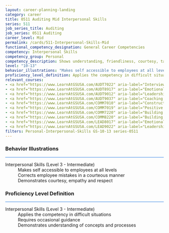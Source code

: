 ```yaml
---
layout: career-planning-landing
category: career
title: 0511 Auditing Mid Interpersonal Skills
series: 511
job_series_title: Auditing
job_series: 0511 Auditing
career_level: Mid
permalink: /cards/511-Interpersonal-Skills-Mid
functional_competency_designation: General Career Competencies
competency: Interpersonal Skills
competency_group: Personal
competency_description: Shows understanding, friendliness, courtesy, tact, empathy, concern, and politeness to others; develops and maintains effective relationships with others; may include effectively dealing with individuals who are difficult, hostile, or distressed; relates well to people from varied backgrounds and different situations; is sensitive to cultural diversity, race, gender, disabilities, and other individual differences
level: "10-13"
behavior_illustrations: "Makes self accessible to employees at all levels ? Corrects employee mistakes in a courteous manner ? Demonstrates courtesy, empathy and respect"
proficiency_level_definition: Applies the competency in difficult situations ? Requires occasional guidance ? Demonstrates understanding of concepts and processes
relevant_courses: 
- <a href="https://www.LearnAtGSUSA.com/AUDT7022" aria-label="Interviewing Techniques for Auditors (AUDT7012), GSU - https://www.LearnAtGSUSA.com/AUDT7022">Interviewing Techniques for Auditors (AUDT7012), GSU</a>
- <a href="https://www.LearnAtGSUSA.com/AUDT8917" aria-label="Emotionally Intelligent Auditor&#58; The Power of Influence and Situational Awareness (AUDT8911), GSU - https://www.LearnAtGSUSA.com/AUDT8917">Emotionally Intelligent Auditor&#58; The Power of Influence and Situational Awareness (AUDT8911), GSU</a>
- <a href="https://www.LearnAtGSUSA.com/AUDT9012" aria-label="Leadership, Motivation and Accountability for High Performance Audit Organizations (AUDT9010), GSU - https://www.LearnAtGSUSA.com/AUDT9012">Leadership, Motivation and Accountability for High Performance Audit Organizations (AUDT9010), GSU</a>
- <a href="https://www.LearnAtGSUSA.com/AUDT9037" aria-label="Coaching Audit Staff for High Perfromance (AUDT9035), GSU - https://www.LearnAtGSUSA.com/AUDT9037">Coaching Audit Staff for High Perfromance (AUDT9035), GSU</a>
- <a href="https://www.LearnAtGSUSA.com/COMM7010" aria-label="Constructive Conflict Resolution (COMM7004), GSU - https://www.LearnAtGSUSA.com/COMM7010">Constructive Conflict Resolution (COMM7004), GSU</a>
- <a href="https://www.LearnAtGSUSA.com/COMM7019" aria-label="Positive Approaches to Difficult People (COMM7009), GSU - https://www.LearnAtGSUSA.com/COMM7019">Positive Approaches to Difficult People (COMM7009), GSU</a>
- <a href="https://www.LearnAtGSUSA.com/COMM7220" aria-label="Building Effetive Organizatinal Relationships&#58; An Employee's RX (COMM7210), GSU - https://www.LearnAtGSUSA.com/COMM7220">Building Effetive Organizatinal Relationships&#58; An Employee's RX (COMM7210), GSU</a>
- <a href="https://www.LearnAtGSUSA.com/COMM8220" aria-label="Building Effetive Organizatinal Relationships&#58; A Supervisor's RX (COMM8210), GSU - https://www.LearnAtGSUSA.com/COMM8220">Building Effetive Organizatinal Relationships&#58; A Supervisor's RX (COMM8210), GSU</a>
- <a href="https://www.LearnAtGSUSA.com/LEAD8017" aria-label="Emotionally Intelligent Leaders (LEAD8007), GSU - https://www.LearnAtGSUSA.com/LEAD8017">Emotionally Intelligent Leaders (LEAD8007), GSU</a>
- <a href="https://www.LearnAtGSUSA.com/LEAD9022" aria-label="Leadership, Motivation and Accountability for High Performance Organizations (LEAD9020), GSU - https://www.LearnAtGSUSA.com/LEAD9022">Leadership, Motivation and Accountability for High Performance Organizations (LEAD9020), GSU</a>
filters: Personal-Interpersonal-Skills GS-10-13 series-0511
---
```


<div class="desktop:grid-col-6 margin-y-3">
  <div class="border-top-2 bg-white padding-3 shadow-5 height-full members-hover border-1px button-border border-top-blue radius-lg card-text-color">
    <h3>Behavior Illustrations</h3>
    <hr style="background-color: #1b74e0 !important;"/>
    <dl class="text-base card-content-color"><dt>Interpersonal Skills (Level 3 - Intermediate)</dt><dd>Makes self accessible to employees at all levels </dd><dd> Corrects employee mistakes in a courteous manner </dd><dd> Demonstrates courtesy, empathy and respect</dd></dl>
  </div>
</div>
<div class="desktop:grid-col-6 margin-y-3">
  <div class="border-top-2 bg-white padding-3 shadow-5 height-full members-hover border-1px button-border border-top-blue radius-lg card-text-color">
    <h3>Proficiency Level Definition</h3>
     <hr style="background-color: #1b74e0 !important;"/>
    <dl class="text-base card-content-color"><dt>Interpersonal Skills (Level 3 - Intermediate)</dt><dd>Applies the competency in difficult situations </dd><dd> Requires occasional guidance </dd><dd> Demonstrates understanding of concepts and processes</dd></dl>
  </div>
</div>